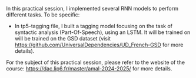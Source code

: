 In this practical session, I implemented several RNN models to perform different tasks. To be specific:

- In tp5-tagging file, I built a tagging model focusing on the task of syntactic analysis (Part-Of-Speech), using an LSTM. It will be trained on will be trained on the GSD dataset (visit https://github.com/UniversalDependencies/UD_French-GSD for more details).

For the subject of this practical session, please refer to the website of the course: https://dac.lip6.fr/master/amal-2024-2025/ for more details.
